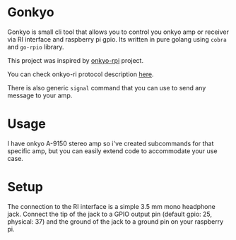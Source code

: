# Gonkyo

Gonkyo is small cli tool that allows you to control you onkyo amp or receiver  via RI interface and raspberry pi gpio.
Its written in pure golang using `cobra` and `go-rpio` library.

This project was inspired by [onkyo-rpi](https://github.com/ahaack/onkyo-rpi) project.

You can check onkyo-ri protocol description [here](http://fredboboss.free.fr/articles/onkyo_ri.php).

There is also generic `signal` command that you can use to send any message to your amp.

# Usage

I have onkyo A-9150 stereo amp so i've created subcommands for that specific amp, but you can easily extend code to accommodate your use case.

# Setup

The connection to the RI interface is a simple 3.5 mm mono headphone jack. Connect the tip of the jack to a GPIO output pin (default gpio: 25, physical: 37) and the ground of the jack to a ground pin on your raspberry pi.